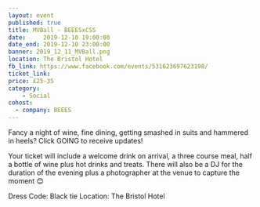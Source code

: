 ```yaml
---
layout: event
published: true
title: MVBall - BEEESxCSS
date:     2019-12-10 19:00:00
date_end: 2019-12-10 23:00:00
banner: 2019_12_11_MVBall.png
location: The Bristol Hotel
fb_link: https://www.facebook.com/events/531623697623198/
ticket_link:
price: £25-35
category:
    - Social
cohost:
  - company: BEEES
---
```


Fancy a night of wine, fine dining, getting smashed in suits and hammered in heels?
Click GOING to receive updates!

Your ticket will include a welcome drink on arrival, a three course meal, half a bottle of wine plus hot drinks and treats.
There will also be a DJ for the duration of the evening plus a photographer at the venue to capture the moment 😊

Dress Code: Black tie
Location: The Bristol Hotel
